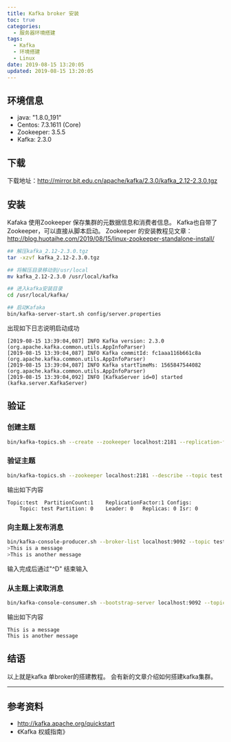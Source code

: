 ```yaml
---
title: Kafka broker 安装
toc: true
categories:
  - 服务器环境搭建
tags:
  - Kafka
  - 环境搭建
  - Linux
date: 2019-08-15 13:20:05
updated: 2019-08-15 13:20:05
---
```


## 环境信息
- java: "1.8.0_191"
- Centos: 7.3.1611 (Core)
- Zookeeper: 3.5.5
- Kafka: 2.3.0
<!-- more -->

## 下载
下载地址：http://mirror.bit.edu.cn/apache/kafka/2.3.0/kafka_2.12-2.3.0.tgz

## 安装
Kafaka 使用Zookeeper  保存集群的元数据信息和消费者信息。
Kafka也自带了Zookeeper，可以直接从脚本启动。
Zookeeper 的安装教程见文章：http://blog.huotaihe.com/2019/08/15/linux-zookeeper-standalone-install/

```bash
## 解压kafka_2.12-2.3.0.tgz
tar -xzvf kafka_2.12-2.3.0.tgz

## 将解压目录移动到/usr/local
mv kafka_2.12-2.3.0 /usr/local/kafka

## 进入kafka安装目录
cd /usr/local/kafka/

## 启动Kafaka
bin/kafka-server-start.sh config/server.properties
```
出现如下日志说明启动成功
```log
[2019-08-15 13:39:04,087] INFO Kafka version: 2.3.0 (org.apache.kafka.common.utils.AppInfoParser)
[2019-08-15 13:39:04,087] INFO Kafka commitId: fc1aaa116b661c8a (org.apache.kafka.common.utils.AppInfoParser)
[2019-08-15 13:39:04,087] INFO Kafka startTimeMs: 1565847544082 (org.apache.kafka.common.utils.AppInfoParser)
[2019-08-15 13:39:04,092] INFO [KafkaServer id=0] started (kafka.server.KafkaServer)
```

## 验证

### 创建主题
```bash
bin/kafka-topics.sh --create --zookeeper localhost:2181 --replication-factor 1 --partitions 1 --topic test
```
### 验证主题
```bash
bin/kafka-topics.sh --zookeeper localhost:2181 --describe --topic test
```
输出如下内容
```log
Topic:test	PartitionCount:1	ReplicationFactor:1	Configs:
	Topic: test	Partition: 0	Leader: 0	Replicas: 0	Isr: 0
```
### 向主题上发布消息

```bash
bin/kafka-console-producer.sh --broker-list localhost:9092 --topic test
>This is a message
>This is another message
```
输入完成后通过"^D" 结束输入

### 从主题上读取消息
```bash
bin/kafka-console-consumer.sh --bootstrap-server localhost:9092 --topic test --from-beginning
```

输出如下内容
```log
This is a message
This is another message
```

## 结语
以上就是kafka 单broker的搭建教程。
会有新的文章介绍如何搭建kafka集群。

---
## 参考资料
- http://kafka.apache.org/quickstart
- 《Kafka 权威指南》